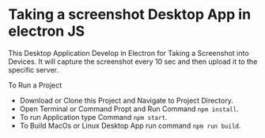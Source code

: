 # Taking a screenshot Desktop App in electron JS
This Desktop Application Develop in Electron for Taking a Screenshot into Devices.
It will capture the screenshot every 10 sec and then upload it to the specific server.

To Run a Project

- Download or Clone this Project and Navigate to Project Directory.
- Open Terminal or Command Propt and Run Command `npm install`.
- To run Application type Command `npm start`.
- To Build MacOs or Linux Desktop App run command `npm run build`.
